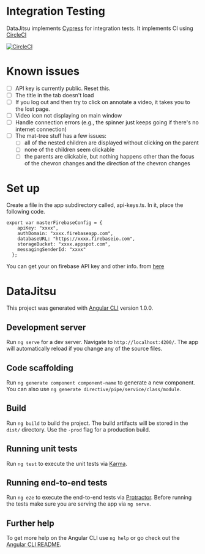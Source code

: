 # Integration Testing

DataJitsu implements [Cypress](https://www.cypress.io/) for integration tests.
It implements CI using [CircleCI](https://circleci.com/)

[![CircleCI](https://circleci.com/gh/Atticus29/dataJitsu/tree/master.svg?style=svg)](https://circleci.com/gh/Atticus29/dataJitsu/tree/master)

# Known issues

- [ ] API key is currently public. Reset this.
- [ ] The title in the tab doesn't load
- [ ] If you log out and then try to click on annotate a video, it takes you to the lost page.
- [ ] Video icon not displaying on main window
- [ ] Handle connection errors (e.g., the spinner just keeps going if there's no internet connection)
- [ ] The mat-tree stuff has a few issues:
  - [ ] all of the nested children are displayed without clicking on the parent
  - [ ] none of the children seem clickable
  - [ ] the parents are clickable, but nothing happens other than the focus of the chevron changes and the direction of the chevron changes

# Set up

Create a file in the app subdirectory called, api-keys.ts. In it, place the following code.

```
export var masterFirebaseConfig = {
    apiKey: "xxxx",
    authDomain: "xxxx.firebaseapp.com",
    databaseURL: "https://xxxx.firebaseio.com",
    storageBucket: "xxxx.appspot.com",
    messagingSenderId: "xxxx"
  };
```

You can get your on firebase API key and other info. from [here](//@TODO)

# DataJitsu

This project was generated with [Angular CLI](https://github.com/angular/angular-cli) version 1.0.0.

## Development server

Run `ng serve` for a dev server. Navigate to `http://localhost:4200/`. The app will automatically reload if you change any of the source files.

## Code scaffolding

Run `ng generate component component-name` to generate a new component. You can also use `ng generate directive/pipe/service/class/module`.

## Build

Run `ng build` to build the project. The build artifacts will be stored in the `dist/` directory. Use the `-prod` flag for a production build.

## Running unit tests

Run `ng test` to execute the unit tests via [Karma](https://karma-runner.github.io).

## Running end-to-end tests

Run `ng e2e` to execute the end-to-end tests via [Protractor](http://www.protractortest.org/).
Before running the tests make sure you are serving the app via `ng serve`.

## Further help

To get more help on the Angular CLI use `ng help` or go check out the [Angular CLI README](https://github.com/angular/angular-cli/blob/master/README.md).
